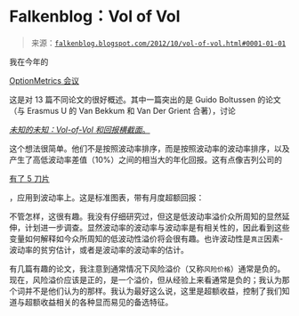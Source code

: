 <!--yml

category: 未分类

日期：2024-05-12 20:20:42

-->

# Falkenblog：Vol of Vol

> 来源：[`falkenblog.blogspot.com/2012/10/vol-of-vol.html#0001-01-01`](http://falkenblog.blogspot.com/2012/10/vol-of-vol.html#0001-01-01)

我在今年的

[OptionMetrics 会议](http://www.meetmax.com/sched/event_15264/~public/conference_presentations.html?event_id=15264)

这是对 13 篇不同论文的很好概述。其中一篇突出的是 Guido Boltussen 的论文（与 Erasmus U 的 Van Bekkum 和 Van Der Grient 合著），讨论

[*未知的未知：Vol-of-Vol 和回报横截面*。](http://papers.ssrn.com/sol3/papers.cfm?abstract_id=2023066)

这个想法很简单。他们不是按照波动率排序，而是按照波动率的波动率排序，以及产生了高低波动率差值（10%）之间的相当大的年化回报。这有点像吉列公司的

[有了 5 刀片](http://www.theonion.com/articles/fuck-everything-were-doing-five-blades,11056/)

，应用到波动率上。这是标准图表，带有月度超额回报：

不管怎样，这很有趣。我没有仔细研究过，但这是低波动率溢价众所周知的显然延伸，计划进一步调查。显然波动率的波动率与波动率是有相关性的，因此看到这些变量如何解释如今众所周知的低波动性溢价将会很有趣。也许波动性是`真正`因素-波动率的贫穷估计，或者是波动率的波动率的估计。

有几篇有趣的论文，我注意到通常情况下风险溢价（又称`风险价格`）通常是负的。现在，风险溢价应该是正的，是一个溢价，但从经验上来看通常是负的；我认为那个词并不是他们认为的那样。我认为最好这么说，这里是超额收益，控制了我们知道与超额收益相关的各种显而易见的备选特征。
